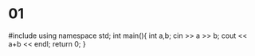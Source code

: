# 01
#include <iostream>
using namespace std;
int main(){
    int a,b;
    cin >> a >> b;
    cout << a+b << endl;
    return 0;
}
